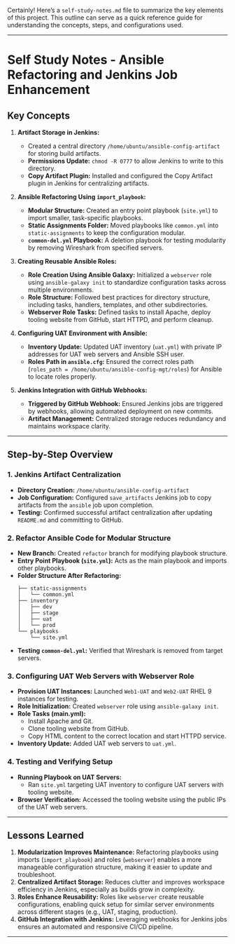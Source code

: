 Certainly! Here’s a `self-study-notes.md` file to summarize the key elements of this project. This outline can serve as a quick reference guide for understanding the concepts, steps, and configurations used. 

---

# Self Study Notes - Ansible Refactoring and Jenkins Job Enhancement


## Key Concepts
1. **Artifact Storage in Jenkins:**
   - Created a central directory `/home/ubuntu/ansible-config-artifact` for storing build artifacts.
   - **Permissions Update:** `chmod -R 0777` to allow Jenkins to write to this directory.
   - **Copy Artifact Plugin:** Installed and configured the Copy Artifact plugin in Jenkins for centralizing artifacts.

2. **Ansible Refactoring Using `import_playbook`:**
   - **Modular Structure:** Created an entry point playbook (`site.yml`) to import smaller, task-specific playbooks.
   - **Static Assignments Folder:** Moved playbooks like `common.yml` into `static-assignments` to keep the configuration modular.
   - **`common-del.yml` Playbook:** A deletion playbook for testing modularity by removing Wireshark from specified servers.

3. **Creating Reusable Ansible Roles:**
   - **Role Creation Using Ansible Galaxy:** Initialized a `webserver` role using `ansible-galaxy init` to standardize configuration tasks across multiple environments.
   - **Role Structure:** Followed best practices for directory structure, including tasks, handlers, templates, and other subdirectories.
   - **Webserver Role Tasks:** Defined tasks to install Apache, deploy tooling website from GitHub, start HTTPD, and perform cleanup.

4. **Configuring UAT Environment with Ansible:**
   - **Inventory Update:** Updated UAT inventory (`uat.yml`) with private IP addresses for UAT web servers and Ansible SSH user.
   - **Roles Path in `ansible.cfg`:** Ensured the correct roles path (`roles_path = /home/ubuntu/ansible-config-mgt/roles`) for Ansible to locate roles properly.

5. **Jenkins Integration with GitHub Webhooks:**
   - **Triggered by GitHub Webhook:** Ensured Jenkins jobs are triggered by webhooks, allowing automated deployment on new commits.
   - **Artifact Management:** Centralized storage reduces redundancy and maintains workspace clarity.

---

## Step-by-Step Overview

### 1. **Jenkins Artifact Centralization**
   - **Directory Creation:** `/home/ubuntu/ansible-config-artifact`
   - **Job Configuration:** Configured `save_artifacts` Jenkins job to copy artifacts from the `ansible` job upon completion.
   - **Testing:** Confirmed successful artifact centralization after updating `README.md` and committing to GitHub.

### 2. **Refactor Ansible Code for Modular Structure**
   - **New Branch:** Created `refactor` branch for modifying playbook structure.
   - **Entry Point Playbook (`site.yml`):** Acts as the main playbook and imports other playbooks.
   - **Folder Structure After Refactoring:**
      ```plaintext
      ├── static-assignments
      │   └── common.yml
      ├── inventory
      │   ├── dev
      │   ├── stage
      │   ├── uat
      │   └── prod
      └── playbooks
          └── site.yml
      ```
   - **Testing `common-del.yml`:** Verified that Wireshark is removed from target servers.

### 3. **Configuring UAT Web Servers with Webserver Role**
   - **Provision UAT Instances:** Launched `Web1-UAT` and `Web2-UAT` RHEL 9 instances for testing.
   - **Role Initialization:** Created `webserver` role using `ansible-galaxy init`.
   - **Role Tasks (main.yml):**
     - Install Apache and Git.
     - Clone tooling website from GitHub.
     - Copy HTML content to the correct location and start HTTPD service.
   - **Inventory Update:** Added UAT web servers to `uat.yml`.

### 4. **Testing and Verifying Setup**
   - **Running Playbook on UAT Servers:**
     - Ran `site.yml` targeting UAT inventory to configure UAT servers with tooling website.
   - **Browser Verification:** Accessed the tooling website using the public IPs of the UAT web servers.

---

## Lessons Learned
1. **Modularization Improves Maintenance:** Refactoring playbooks using imports (`import_playbook`) and roles (`webserver`) enables a more manageable configuration structure, making it easier to update and troubleshoot.
2. **Centralized Artifact Storage:** Reduces clutter and improves workspace efficiency in Jenkins, especially as builds grow in complexity.
3. **Roles Enhance Reusability:** Roles like `webserver` create reusable configurations, enabling quick setup for similar server environments across different stages (e.g., UAT, staging, production).
4. **GitHub Integration with Jenkins:** Leveraging webhooks for Jenkins jobs ensures an automated and responsive CI/CD pipeline.

---

